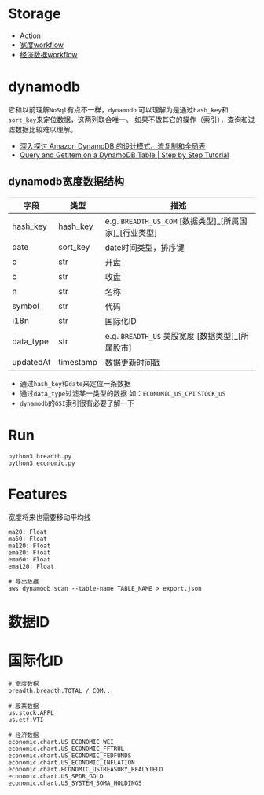 # Storage 
- [Action](https://docs.github.com/cn/actions/reference/events-that-trigger-workflows)
- [宽度workflow](/.github/workflows/main.yml)
- [经济数据workflow](/.github/workflows/economic.yml)

# dynamodb
它和以前理解`NoSql`有点不一样，`dynamodb` 可以理解为是通过`hash_key`和`sort_key`来定位数据，这两列联合唯一。
如果不做其它的操作（索引），查询和过滤数据比较难以理解。
- [深入探讨 Amazon DynamoDB 的设计模式、流复制和全局表](https://www.bilibili.com/video/av96377981/)
- [Query and GetItem on a DynamoDB Table | Step by Step Tutorial](https://www.youtube.com/watch?v=Nk_vjiv6_bE)

## dynamodb宽度数据结构


| 字段      | 类型    |  描述 |
| ------   |-----   | ----- |
| hash_key | hash_key    |  e.g. `BREADTH_US_COM` \[数据类型]\_\[所属国家]_\[行业类型] |
| date     | sort_key   |  date时间类型，排序键|
| o        | str     | 开盘|
| c        | str  | 收盘 |
| n        | str  | 名称 |
| symbol        | str  | 代码 |
| i18n        | str  | 国际化ID |
| data_type        | str  |  e.g. `BREADTH_US` 美股宽度 \[数据类型]_\[所属股市] |
| updatedAt        | timestamp  | 数据更新时间戳 |

- 通过`hash_key`和`date`来定位一条数据
- 通过`data_type`过滤某一类型的数据 如：`ECONOMIC_US_CPI` `STOCK_US`
- `dynamodb`的`GSI`索引很有必要了解一下

# Run

```shell
python3 breadth.py
python3 economic.py
```

# Features
宽度将来也需要移动平均线
```shell
ma20: Float
ma60: Float
ma120: Float
ema20: Float
ema60: Float
ema120: Float
```

```shell
# 导出数据
aws dynamodb scan --table-name TABLE_NAME > export.json
```

# 数据ID


# 国际化ID
```shell
# 宽度数据
breadth.breadth.TOTAL / COM...

# 股票数据
us.stock.APPL
us.etf.VTI

# 经济数据
economic.chart.US_ECONOMIC_WEI
economic.chart.US_ECONOMIC_FFTRUL
economic.chart.US_ECONOMIC_FEDFUNDS
economic.chart.US_ECONOMIC_INFLATION
economic.chart.ECONOMIC_USTREASURY_REALYIELD
economic.chart.US_SPDR_GOLD
economic.chart.US_SYSTEM_SOMA_HOLDINGS
```